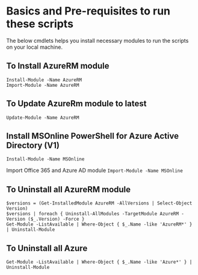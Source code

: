 # Basics and Pre-requisites to run these scripts
The below cmdlets helps you install necessary modules to run the scripts on your local machine.

## To Install AzureRM module
```
Install-Module -Name AzureRM
Import-Module -Name AzureRM
```
## To Update AzureRm module to latest
```Update-Module -Name AzureRM```

## Install MSOnline PowerShell for Azure Active Directory (V1)
```Install-Module -Name MSOnline```

Import Office 365 and Azure AD module
```Import-Module -Name MSOnline```

## To Uninstall all AzureRM module
```
$versions = (Get-InstalledModule AzureRM -AllVersions | Select-Object Version)
$versions | foreach { Uninstall-AllModules -TargetModule AzureRM -Version ($_.Version) -Force }
Get-Module -ListAvailable | Where-Object { $_.Name -like 'AzureRM*' } | Uninstall-Module
```
## To Uninstall all Azure
```Get-Module -ListAvailable | Where-Object { $_.Name -like 'Azure*' } | Uninstall-Module```